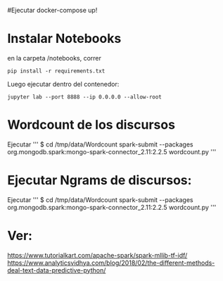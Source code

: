 #Ejecutar docker-compose up!

# Instalar Notebooks
en la carpeta /notebooks, correr
```
pip install -r requirements.txt
```

Luego ejecutar dentro del contenedor: 
```
jupyter lab --port 8888 --ip 0.0.0.0 --allow-root
```

# Wordcount de los discursos

Ejecutar 
'''
$ cd /tmp/data/Wordcount
spark-submit --packages org.mongodb.spark:mongo-spark-connector_2.11:2.2.5 wordcount.py
'''

# Ejecutar Ngrams de discursos: 

Ejecutar 
'''
$ cd /tmp/data/Wordcount
spark-submit --packages org.mongodb.spark:mongo-spark-connector_2.11:2.2.5 wordcount.py
'''

# Ver: 
https://www.tutorialkart.com/apache-spark/spark-mllib-tf-idf/
https://www.analyticsvidhya.com/blog/2018/02/the-different-methods-deal-text-data-predictive-python/
